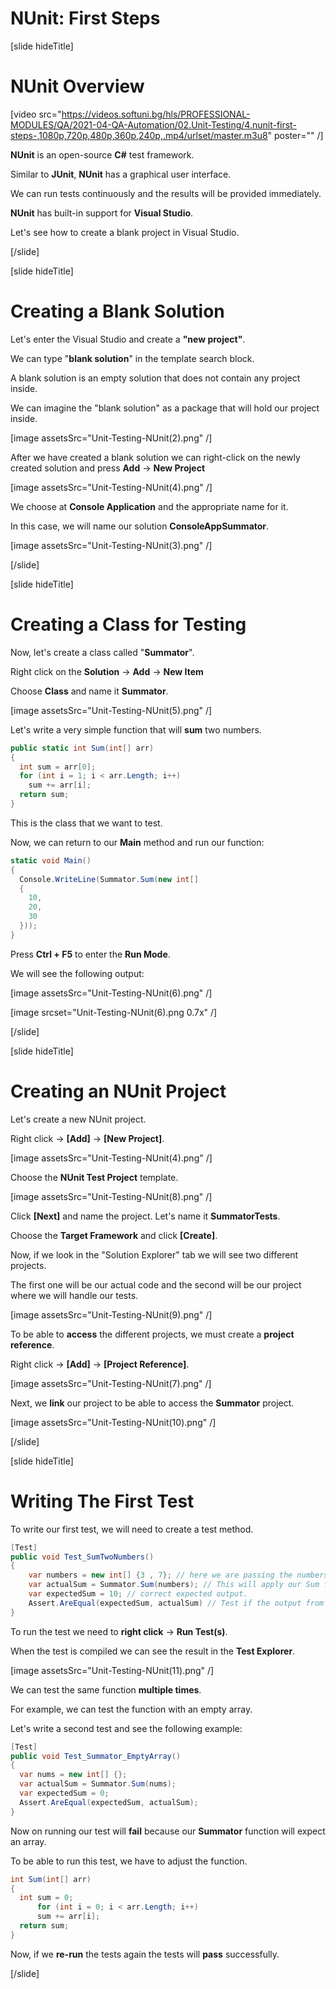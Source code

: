 # NUnit: First Steps

[slide hideTitle]

# NUnit Overview

[video src="https://videos.softuni.bg/hls/PROFESSIONAL-MODULES/QA/2021-04-QA-Automation/02.Unit-Testing/4.nunit-first-steps-,1080p,720p,480p,360p,240p,.mp4/urlset/master.m3u8" poster="" /]

**NUnit** is an open-source **C#** test framework.

Similar to **JUnit**, **NUnit** has a graphical user interface.

We can run tests continuously and the results will be provided immediately.

**NUnit** has built-in support for **Visual Studio**.

Let's see how to create a blank project in Visual Studio.

[/slide]


[slide hideTitle]

# Creating a Blank Solution

Let's enter the Visual Studio and create a **"new project"**.

We can type "**blank solution**" in the template search block.

A blank solution is an empty solution that does not contain any project inside.

We can imagine the "blank solution" as a package that will hold our project inside.

[image assetsSrc="Unit-Testing-NUnit(2).png" /]

After we have created a blank solution we can right-click on the newly created solution and press **Add** -> **New Project** 

[image assetsSrc="Unit-Testing-NUnit(4).png" /]

We choose at **Console Application** and the appropriate name for it.

In this case, we will name our solution **ConsoleAppSummator**.

[image assetsSrc="Unit-Testing-NUnit(3).png" /]


[/slide]

[slide hideTitle]

# Creating a Class for Testing

Now, let's create a class called "**Summator**".

Right click on the **Solution** -> **Add** -> **New Item**

Choose **Class** and name it **Summator**.

[image assetsSrc="Unit-Testing-NUnit(5).png" /]

Let's write a very simple function that will **sum** two numbers.

```csharp
public static int Sum(int[] arr) 
{
  int sum = arr[0];
  for (int i = 1; i < arr.Length; i++)
    sum += arr[i];
  return sum;
}
```

This is the class that we want to test.

Now, we can return to our **Main** method and run our function:

```csharp
static void Main() 
{
  Console.WriteLine(Summator.Sum(new int[] 
  {
    10,
    20,
    30
  }));
}
```

Press **Ctrl + F5** to enter the **Run Mode**.

We will see the following output:

[image assetsSrc="Unit-Testing-NUnit(6).png" /]

[image srcset="Unit-Testing-NUnit(6).png 0.7x" /]

[/slide]

[slide hideTitle]

# Creating an NUnit Project

Let's create a new NUnit project.

Right click -> **\[Add\]** -> **\[New Project\]**.

[image assetsSrc="Unit-Testing-NUnit(4).png" /]

Choose the **NUnit Test Project** template.

[image assetsSrc="Unit-Testing-NUnit(8).png" /]

Click **\[Next\]** and name the project. Let's name it **SummatorTests**.

Choose the **Target Framework** and click **\[Create\]**.

Now, if we look in the "Solution Explorer" tab we will see two different projects.

The first one will be our actual code and the second will be our project where we will handle our tests.

[image assetsSrc="Unit-Testing-NUnit(9).png" /]

To be able to **access** the different projects, we must create a **project reference**.

Right click -> **\[Add\]** -> **\[Project Reference\]**.

[image assetsSrc="Unit-Testing-NUnit(7).png" /]

Next, we **link** our project to be able to access the **Summator** project.

[image assetsSrc="Unit-Testing-NUnit(10).png" /]


[/slide]

[slide hideTitle]

# Writing The First Test

To write our first test, we will need to create a test method.

```csharp
[Test]
public void Test_SumTwoNumbers()
{
    var numbers = new int[] {3 , 7}; // here we are passing the numbers that we want to test
    var actualSum = Summator.Sum(numbers); // This will apply our Sum function and it will sum the two numbers
    var expectedSum = 10; // correct expected output.
    Assert.AreEqual(expectedSum, actualSum) // Test if the output from our Sum function is the same as the expectedSum
}

```

To run the test we need to **right click** -> **Run Test(s)**.

When the test is compiled we can see the result in the **Test Explorer**.

[image assetsSrc="Unit-Testing-NUnit(11).png" /]

We can test the same function **multiple times**.

For example, we can test the function with an empty array.

Let's write a second test and see the following example:

```csharp
[Test]
public void Test_Summator_EmptyArray() 
{
  var nums = new int[] {};
  var actualSum = Summator.Sum(nums);
  var expectedSum = 0;
  Assert.AreEqual(expectedSum, actualSum);
}

```

Now on running our test will **fail** because our **Summator** function will expect an array.

To be able to run this test, we have to adjust the function.



```csharp
int Sum(int[] arr) 
{
  int sum = 0;
      for (int i = 0; i < arr.Length; i++)
      sum += arr[i];
  return sum;
}
```

Now, if we **re-run** the tests again the tests will **pass** successfully.





[/slide]
